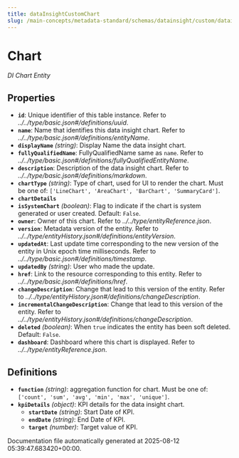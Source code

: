```yaml
---
title: dataInsightCustomChart
slug: /main-concepts/metadata-standard/schemas/datainsight/custom/datainsightcustomchart
---
```


# Chart

*DI Chart Entity*

## Properties

- **`id`**: Unique identifier of this table instance. Refer to *../../type/basic.json#/definitions/uuid*.
- **`name`**: Name that identifies this data insight chart. Refer to *../../type/basic.json#/definitions/entityName*.
- **`displayName`** *(string)*: Display Name the data insight chart.
- **`fullyQualifiedName`**: FullyQualifiedName same as `name`. Refer to *../../type/basic.json#/definitions/fullyQualifiedEntityName*.
- **`description`**: Description of the data insight chart. Refer to *../../type/basic.json#/definitions/markdown*.
- **`chartType`** *(string)*: Type of chart, used for UI to render the chart. Must be one of: `['LineChart', 'AreaChart', 'BarChart', 'SummaryCard']`.
- **`chartDetails`**
- **`isSystemChart`** *(boolean)*: Flag to indicate if the chart is system generated or user created. Default: `False`.
- **`owner`**: Owner of this chart. Refer to *../../type/entityReference.json*.
- **`version`**: Metadata version of the entity. Refer to *../../type/entityHistory.json#/definitions/entityVersion*.
- **`updatedAt`**: Last update time corresponding to the new version of the entity in Unix epoch time milliseconds. Refer to *../../type/basic.json#/definitions/timestamp*.
- **`updatedBy`** *(string)*: User who made the update.
- **`href`**: Link to the resource corresponding to this entity. Refer to *../../type/basic.json#/definitions/href*.
- **`changeDescription`**: Change that lead to this version of the entity. Refer to *../../type/entityHistory.json#/definitions/changeDescription*.
- **`incrementalChangeDescription`**: Change that lead to this version of the entity. Refer to *../../type/entityHistory.json#/definitions/changeDescription*.
- **`deleted`** *(boolean)*: When `true` indicates the entity has been soft deleted. Default: `False`.
- **`dashboard`**: Dashboard where this chart is displayed. Refer to *../../type/entityReference.json*.
## Definitions

- **`function`** *(string)*: aggregation function for chart. Must be one of: `['count', 'sum', 'avg', 'min', 'max', 'unique']`.
- **`kpiDetails`** *(object)*: KPI details for the data insight chart.
  - **`startDate`** *(string)*: Start Date of KPI.
  - **`endDate`** *(string)*: End Date of KPI.
  - **`target`** *(number)*: Target value of KPI.


Documentation file automatically generated at 2025-08-12 05:39:47.683420+00:00.
